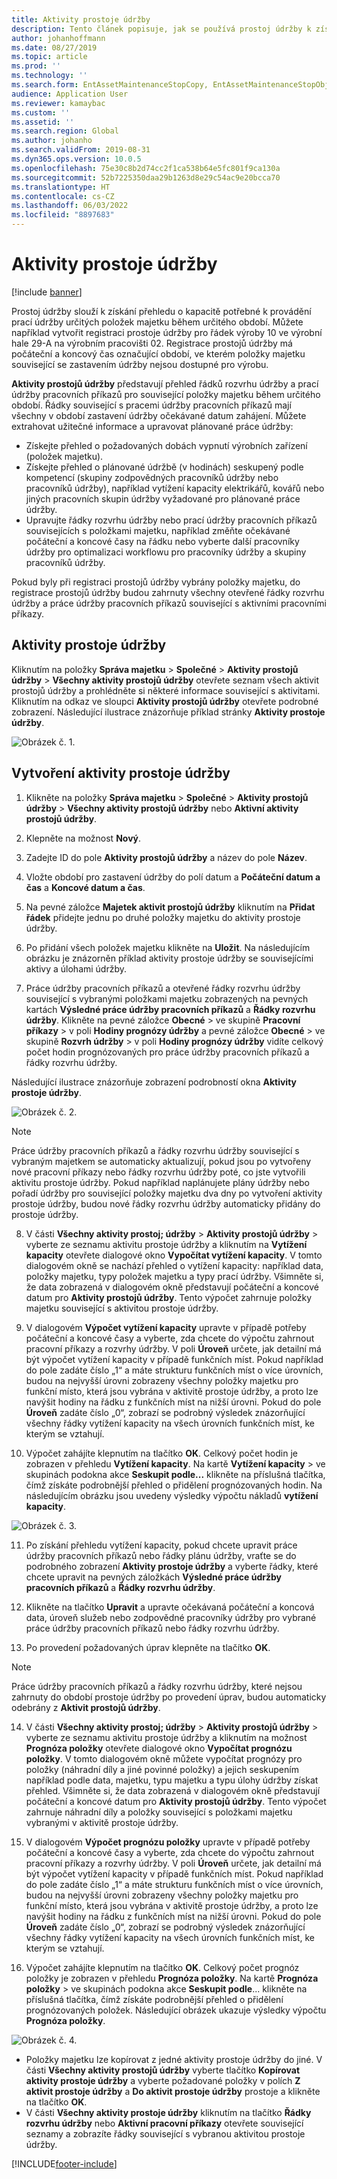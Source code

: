```yaml
---
title: Aktivity prostoje údržby
description: Tento článek popisuje, jak se používá prostoj údržby k získání přehledu o kapacitě potřebné k provádění prací údržby určitých položek majetku během určitého období.
author: johanhoffmann
ms.date: 08/27/2019
ms.topic: article
ms.prod: ''
ms.technology: ''
ms.search.form: EntAssetMaintenanceStopCopy, EntAssetMaintenanceStopObject, EntAssetObjectProductionStop, EntAssetProductionStopType, EntAssetMaintenanceStop
audience: Application User
ms.reviewer: kamaybac
ms.custom: ''
ms.assetid: ''
ms.search.region: Global
ms.author: johanho
ms.search.validFrom: 2019-08-31
ms.dyn365.ops.version: 10.0.5
ms.openlocfilehash: 75e30c8b2d74cc2f1ca538b64e5fc801f9ca130a
ms.sourcegitcommit: 52b7225350daa29b1263d8e29c54ac9e20bcca70
ms.translationtype: HT
ms.contentlocale: cs-CZ
ms.lasthandoff: 06/03/2022
ms.locfileid: "8897683"
---
```

# <a name="maintenance-downtime-activities"></a>Aktivity prostoje údržby

[!include [banner](../../includes/banner.md)]

Prostoj údržby slouží k získání přehledu o kapacitě potřebné k provádění prací údržby určitých položek majetku během určitého období. Můžete například vytvořit registraci prostoje údržby pro řádek výroby 10 ve výrobní hale 29-A na výrobním pracovišti 02. Registrace prostojů údržby má počáteční a koncový čas označující období, ve kterém položky majetku související se zastavením údržby nejsou dostupné pro výrobu.

**Aktivity prostojů údržby** představují přehled řádků rozvrhu údržby a prací údržby pracovních příkazů pro související položky majetku během určitého období. Řádky související s pracemi údržby pracovních příkazů mají všechny v období zastavení údržby očekávané datum zahájení. Můžete extrahovat užitečné informace a upravovat plánované práce údržby:

- Získejte přehled o požadovaných dobách vypnutí výrobních zařízení (položek majetku).  
- Získejte přehled o plánované údržbě (v hodinách) seskupený podle kompetencí (skupiny zodpovědných pracovníků údržby nebo pracovníků údržby), například vytížení kapacity elektrikářů, kovářů nebo jiných pracovních skupin údržby vyžadované pro plánované práce údržby.  
- Upravujte řádky rozvrhu údržby nebo prací údržby pracovních příkazů souvisejících s položkami majetku, například změňte očekávané počáteční a koncové časy na řádku nebo vyberte další pracovníky údržby pro optimalizaci workflowu pro pracovníky údržby a skupiny pracovníků údržby.

Pokud byly při registraci prostojů údržby vybrány položky majetku, do registrace prostojů údržby budou zahrnuty všechny otevřené řádky rozvrhu údržby a práce údržby pracovních příkazů související s aktivními pracovními příkazy.

## <a name="maintenance-downtime-activities"></a>Aktivity prostoje údržby

Kliknutím na položky **Správa majetku** > **Společné** > **Aktivity prostojů údržby** > **Všechny aktivity prostojů údržby** otevřete seznam všech aktivit prostojů údržby a prohlédněte si některé informace související s aktivitami. Kliknutím na odkaz ve sloupci **Aktivity prostojů údržby** otevřete podrobné zobrazení. Následující ilustrace znázorňuje příklad stránky **Aktivity prostoje údržby**.

![Obrázek č. 1.](media/19-preventive-maintenance.png)


## <a name="create-a-maintenance-downtime-activity"></a>Vytvoření aktivity prostoje údržby

1. Klikněte na položky **Správa majetku** > **Společné** > **Aktivity prostojů údržby** > **Všechny aktivity prostojů údržby** nebo **Aktivní aktivity prostojů údržby**.

2. Klepněte na možnost **Nový**.

3. Zadejte ID do pole **Aktivity prostojů údržby** a název do pole **Název**.

4. Vložte období pro zastavení údržby do polí datum a **Počáteční datum a čas** a **Koncové datum a čas**.

5. Na pevné záložce **Majetek aktivit prostojů údržby** kliknutím na **Přidat řádek** přidejte jednu po druhé položky majetku do aktivity prostoje údržby.

6. Po přidání všech položek majetku klikněte na **Uložit**. Na následujícím obrázku je znázorněn příklad aktivity prostoje údržby se souvisejícími aktivy a úlohami údržby.

7. Práce údržby pracovních příkazů a otevřené řádky rozvrhu údržby související s vybranými položkami majetku zobrazených na pevných kartách **Výsledné práce údržby pracovních příkazů** a **Řádky rozvrhu údržby**. Klikněte na pevné záložce **Obecné** > ve skupině **Pracovní příkazy** > v poli **Hodiny prognózy údržby** a pevné záložce **Obecné** > ve skupině **Rozvrh údržby** > v poli **Hodiny prognózy údržby** vidíte celkový počet hodin prognózovaných pro práce údržby pracovních příkazů a řádky rozvrhu údržby.

Následující ilustrace znázorňuje zobrazení podrobností okna **Aktivity prostoje údržby**.

![Obrázek č. 2.](media/20-preventive-maintenance.png)

>[!NOTE]
>Práce údržby pracovních příkazů a řádky rozvrhu údržby související s vybraným majetkem se automaticky aktualizují, pokud jsou po vytvořeny nové pracovní příkazy nebo řádky rozvrhu údržby poté, co jste vytvořili aktivitu prostoje údržby. Pokud například naplánujete plány údržby nebo pořadí údržby pro související položky majetku dva dny po vytvoření aktivity prostoje údržby, budou nové řádky rozvrhu údržby automaticky přidány do prostoje údržby.

8. V části **Všechny aktivity prostoj; údržby** > **Aktivity prostojů údržby** > vyberte ze seznamu aktivitu prostoje údržby a kliknutím na **Vytížení kapacity** otevřete dialogové okno **Vypočítat vytížení kapacity**. V tomto dialogovém okně se nachází přehled o vytížení kapacity: například data, položky majetku, typy položek majetku a typy prací údržby. Všimněte si, že data zobrazená v dialogovém okně představují počáteční a koncové datum pro **Aktivity prostojů údržby**. Tento výpočet zahrnuje položky majetku související s aktivitou prostoje údržby.

9. V dialogovém **Výpočet vytížení kapacity** upravte v případě potřeby počáteční a koncové časy a vyberte, zda chcete do výpočtu zahrnout pracovní příkazy a rozvrhy údržby. V poli **Úroveň** určete, jak detailní má být výpočet vytížení kapacity v případě funkčních míst. Pokud například do pole zadáte číslo „1“ a máte strukturu funkčních míst o více úrovních, budou na nejvyšší úrovni zobrazeny všechny položky majetku pro funkční místo, která jsou vybrána v aktivitě prostoje údržby, a proto lze navýšit hodiny na řádku z funkčních míst na nižší úrovni. Pokud do pole **Úroveň** zadáte číslo „0“, zobrazí se podrobný výsledek znázorňující všechny řádky vytížení kapacity na všech úrovních funkčních míst, ke kterým se vztahují.

10. Výpočet zahájíte klepnutím na tlačítko **OK**. Celkový počet hodin je zobrazen v přehledu **Vytížení kapacity**. Na kartě **Vytížení kapacity** > ve skupinách podokna akce **Seskupit podle...** klikněte na příslušná tlačítka, čímž získáte podrobnější přehled o přidělení prognózovaných hodin. Na následujícím obrázku jsou uvedeny výsledky výpočtu nákladů **vytížení kapacity**.

![Obrázek č. 3.](media/21-preventive-maintenance.png)

11. Po získání přehledu vytížení kapacity, pokud chcete upravit práce údržby pracovních příkazů nebo řádky plánu údržby, vraťte se do podrobného zobrazení **Aktivity prostoje údržby** a vyberte řádky, které chcete upravit na pevných záložkách **Výsledné práce údržby pracovních příkazů** a **Řádky rozvrhu údržby**.

12. Klikněte na tlačítko **Upravit** a upravte očekávaná počáteční a koncová data, úroveň služeb nebo zodpovědné pracovníky údržby pro vybrané práce údržby pracovních příkazů nebo řádky rozvrhu údržby.

13. Po provedení požadovaných úprav klepněte na tlačítko **OK**. 

>[!NOTE]
>Práce údržby pracovních příkazů a řádky rozvrhu údržby, které nejsou zahrnuty do období prostoje údržby po provedení úprav, budou automaticky odebrány z **Aktivit prostojů údržby**.

14. V části **Všechny aktivity prostoj; údržby** > **Aktivity prostojů údržby** > vyberte ze seznamu aktivitu prostoje údržby a kliknutím na možnost **Prognóza položky** otevřete dialogové okno **Vypočítat prognózu položky**. V tomto dialogovém okně můžete vypočítat prognózy pro položky (náhradní díly a jiné povinné položky) a jejich seskupením například podle data, majetku, typu majetku a typu úlohy údržby získat přehled. Všimněte si, že data zobrazená v dialogovém okně představují počáteční a koncové datum pro **Aktivity prostojů údržby**. Tento výpočet zahrnuje náhradní díly a položky související s položkami majetku vybranými v aktivitě prostoje údržby.

15. V dialogovém **Výpočet prognózu položky** upravte v případě potřeby počáteční a koncové časy a vyberte, zda chcete do výpočtu zahrnout pracovní příkazy a rozvrhy údržby. V poli **Úroveň** určete, jak detailní má být výpočet vytížení kapacity v případě funkčních míst. Pokud například do pole zadáte číslo „1“ a máte strukturu funkčních míst o více úrovních, budou na nejvyšší úrovni zobrazeny všechny položky majetku pro funkční místo, která jsou vybrána v aktivitě prostoje údržby, a proto lze navýšit hodiny na řádku z funkčních míst na nižší úrovni. Pokud do pole **Úroveň** zadáte číslo „0“, zobrazí se podrobný výsledek znázorňující všechny řádky vytížení kapacity na všech úrovních funkčních míst, ke kterým se vztahují.

16. Výpočet zahájíte klepnutím na tlačítko **OK**. Celkový počet prognóz položky je zobrazen v přehledu **Prognóza položky**. Na kartě **Prognóza položky** > ve skupinách podokna akce **Seskupit podle**... klikněte na příslušná tlačítka, čímž získáte podrobnější přehled o přidělení prognózovaných položek. Následující obrázek ukazuje výsledky výpočtu **Prognóza položky**.

![Obrázek č. 4.](media/22-preventive-maintenance.png)

- Položky majetku lze kopírovat z jedné aktivity prostoje údržby do jiné. V části **Všechny aktivity prostojů údržby** vyberte tlačítko **Kopírovat aktivity prostoje údržby** a vyberte požadované položky v polích **Z aktivit prostoje údržby** a **Do aktivit prostoje údržby** prostoje a klikněte na tlačítko **OK**.
- V části **Všechny aktivity prostoje údržby** kliknutím na tlačítko **Řádky rozvrhu údržby** nebo **Aktivní pracovní příkazy** otevřete související seznamy a zobrazíte řádky související s vybranou aktivitou prostoje údržby.



[!INCLUDE[footer-include](../../../includes/footer-banner.md)]